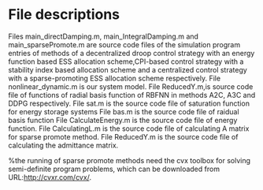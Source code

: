 # File descriptions

Files main_directDamping.m, main_IntegralDamping.m and main_sparsePromote.m are source code files of the simulation program entries of methods of a decentralized droop control strategy with an energy function based ESS allocation scheme,CPI-based control strategy with a
stability index based allocation scheme and a centralized control strategy with a sparse-promoting ESS allocation scheme respectively.
File nonlinear_dynamic.m is our system model.
File ReducedY.m,is source code file of functions of radial basis function of RBFNN in methods A2C, A3C and DDPG respectively.
File sat.m is the source code file of saturation function for energy storage systems
File bas.m is the source code file of raidual basis function
File CalculateEnergy.m is the source code file of energy function.
File CalculatingL.m is the source code file of calculating A matrix for sparse promote method.
File ReducedY.m is the source code file of calculating the admittance matrix.

%the running of sparse promote methods need the cvx toolbox for solving semi-definite program problems, which can be downloaded from URL:http://cvxr.com/cvx/.
